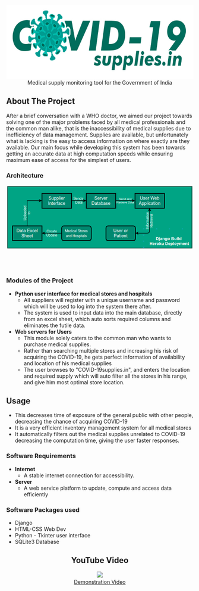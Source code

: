 <div align="center">
	<img src="images/logo.png" height="200" align="center">
<br/>
Medical supply monitoring tool for the Government of India
</div>

## About The Project
After a brief conversation with a WHO doctor, we aimed our project towards solving one of the major problems faced by all medical professionals and the common man alike, that is the inaccessibility of medical supplies due to inefficiency of data management. Supplies are available, but unfortunately what is lacking is the easy to access information on where exactly are they available. Our main focus while developing this system has been towards getting an accurate data at high computation speeds while ensuring maximum ease of access for the simplest of users.

### Architecture
<div align="center">
<img src="images/arch.png" align="center">
</div>
<br><br><br>

### Modules of the Project
 - **Python user interface for medical stores and hospitals**
	* All suppliers will register with a unique username and password which will be used to log into the system there after.
	* The system is used to input data into the main database, directly from an excel sheet, which auto sorts required columns and eliminates the futile data. 
 - **Web servers for Users**
	* This module solely caters to the common man who wants to purchase medical supplies. 
	* Rather than searching multiple stores and increasing his risk of acquiring the COVID-19, he gets perfect information of availability and location of his medical supplies
	* The user browses to "COVID-19supplies.in", and enters the location and required supply which will auto filter all the stores in his range, and give him most optimal store location. 

## Usage
 - This decreases time of exposure of the general public with other people, decreasing the chance of acquiring COVID-19
 - It is a very efficient inventory management system for all medical stores
 - It automatically filters out the medical supplies unrelated to COVID-19 decreasing the computation time, giving the user faster responses.


### Software Requirements
 - **Internet**
	* A stable internet connection for accessibility.
 - **Server**
 	* A web service platform to update, compute and access data efficiently


### Software Packages used 
* Django
* HTML-CSS Web Dev
* Python - Tkinter user interface
* SQLite3 Database

<div align="center">

## YouTube Video

<div align="center">

<div align="center"> <a href="https://youtu.be/PGpbVCU7VZ8"><img src="http://img.youtube.com/vi/PGpbVCU7VZ8/0.jpg" width="30%"></a> <br> <a href="https://youtu.be/MmF-A-gY12Y">Demonstration Video</a></div>
<br><br>
